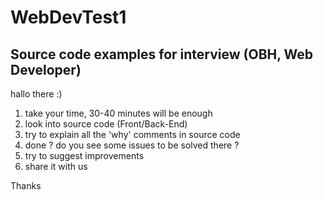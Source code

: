 # WebDevTest1
Source code examples for interview (OBH, Web Developer)
-------------------------------------------------------

hallo there :)

1. take your time, 30-40 minutes will be enough
2. look into source code (Front/Back-End)
3. try to explain all the 'why' comments in source code
4. done ? do you see some issues to be solved there ?
5. try to suggest improvements
6. share it with us

Thanks
